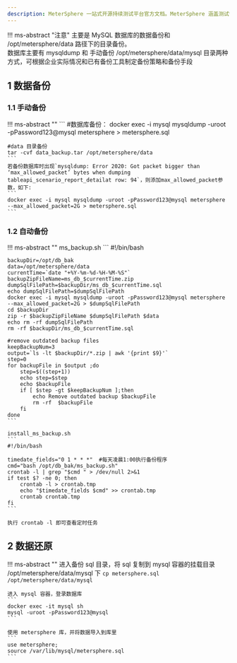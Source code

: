 ```yaml
---
description: MeterSphere 一站式开源持续测试平台官方文档。MeterSphere 涵盖测试管理、接口测试、UI 测试和性能测试等功能，全面兼容 JMeter、Selenium 等主流开源标准，有效助力开发和测试团队充分利用云弹性进行高度可 扩展的自动化测试，加速高质量的软件交付。
---
```


!!! ms-abstract "注意"
    主要是 MySQL 数据库的数据备份和 /opt/metersphere/data 路径下的目录备份。<br>
    数据库主要有 mysqldump 和 手动备份 /opt/metersphere/data/mysql 目录两种方式，可根据企业实际情况和已有备份工具制定备份策略和备份手段

## 1 数据备份
### 1.1 手动备份
!!! ms-abstract ""
    ```
    #数据库备份：
    docker exec -i mysql mysqldump -uroot -pPassword123@mysql metersphere > metersphere.sql
    
    #data 目录备份
    tar -cvf data_backup.tar /opt/metersphere/data
    ```
    若备份数据库时出现`mysqldump: Error 2020: Got packet bigger than ‘max_allowed_packet’ bytes when dumping tableapi_scenario_report_detailat row: 94`，则添加max_allowed_packet参数，如下:
    ```
    docker exec -i mysql mysqldump -uroot -pPassword123@mysql metersphere --max_allowed_packet=2G > metersphere.sql
    ```

### 1.2 自动备份
!!! ms-abstract ""
    ms_backup.sh
    ```
    #!/bin/bash
    
    backupDir=/opt/db_bak    
    data=/opt/metersphere/data
    currentTime=`date "+%Y-%m-%d-%H-%M-%S"`   
    backupZipFileName=ms_db_$currentTime.zip  
    dumpSqlFilePath=$backupDir/ms_db_$currentTime.sql  
    echo dumpSqlFilePath=$dumpSqlFilePath
    docker exec -i mysql mysqldump -uroot -pPassword123@mysql metersphere --max_allowed_packet=2G > $dumpSqlFilePath
    cd $backupDir
    zip -r $backupZipFileName $dumpSqlFilePath $data
    echo rm -rf dumpSqlFilePath
    rm -rf $backupDir/ms_db_$currentTime.sql
    
    #remove outdated backup files
    keepBackupNum=3
    output=`ls -lt $backupDir/*.zip | awk '{print $9}'`
    step=0
    for backupFile in $output ;do
        step=$((step+1))
        echo step=$step
        echo $backupFile
        if [ $step -gt $keepBackupNum ];then
            echo Remove outdated backup $backupFile
            rm -rf  $backupFile
        fi
    done
    ```

    install_ms_backup.sh
    ```
    #!/bin/bash
    
    timedate_fields="0 1 * * *"  #每天凌晨1:00执行备份程序
    cmd="bash /opt/db_bak/ms_backup.sh"
    crontab -l | grep "$cmd " > /dev/null 2>&1
    if test $? -ne 0; then
        crontab -l > crontab.tmp
        echo "$timedate_fields $cmd" >> crontab.tmp
        crontab crontab.tmp
    fi
    ```

    执行 crontab -l 即可查看定时任务

## 2 数据还原
!!! ms-abstract ""
    进入备份 sql 目录，将 sql 复制到 mysql 容器的挂载目录 /opt/metersphere/data/mysql 下
    ```
    cp metersphere.sql /opt/metersphere/data/mysql
    ```
    
    进入 mysql 容器，登录数据库
    ```
    docker exec -it mysql sh
    mysql -uroot -pPassword123@mysql
    ```
    
    使用 metersphere 库，并将数据导入到库里
    ```
    use metersphere;
    source /var/lib/mysql/metersphere.sql
    ```
